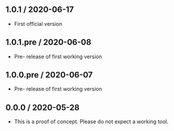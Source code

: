 ## 1.0.1 / 2020-06-17
  * First official version
## 1.0.1.pre / 2020-06-08
  * Pre- release of first working version
## 1.0.0.pre / 2020-06-07
  * Pre- release of first working version
## 0.0.0 / 2020-05-28
  * This is a proof of concept. Please do not expect a working tool.
